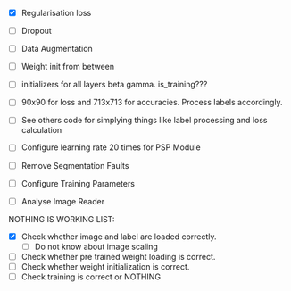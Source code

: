 - [x] Regularisation loss
- [ ] Dropout
- [ ] Data Augmentation
- [ ] Weight init from between


- [ ] initializers for all layers beta gamma. is_training???
- [ ] 90x90 for loss and 713x713 for accuracies. Process labels accordingly.
- [ ] See others code for simplying things like label processing and loss calculation
- [ ] Configure learning rate 20 times for PSP Module
- [ ] Remove Segmentation Faults
- [ ] Configure Training Parameters
- [ ] Analyse Image Reader





NOTHING IS WORKING LIST:
- [x] Check whether image and label are loaded correctly.
    - [ ] Do not know about image scaling
- [ ] Check whether pre trained weight loading is correct.
- [ ] Check whether weight initialization is correct.
- [ ] Check training is correct or NOTHING
